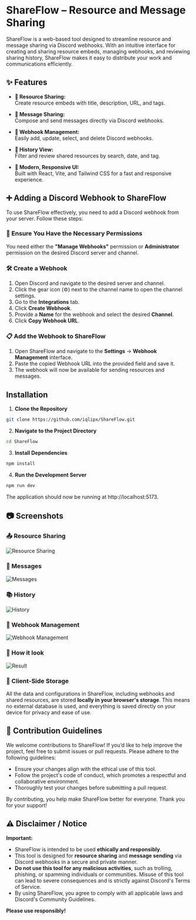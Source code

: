 # ShareFlow – Resource and Message Sharing


ShareFlow is a web-based tool designed to streamline resource and message sharing via Discord webhooks. With an intuitive interface for creating and sharing resource embeds, managing webhooks, and reviewing sharing history, ShareFlow makes it easy to distribute your work and communications efficiently.


## ✨ Features

- **📁 Resource Sharing:**  
  Create resource embeds with title, description, URL, and tags.  

- **💬 Message Sharing:**  
  Compose and send messages directly via Discord webhooks.  

- **🔗 Webhook Management:**  
  Easily add, update, select, and delete Discord webhooks.  

- **📜 History View:**  
  Filter and review shared resources by search, date, and tag.  

- **📱 Modern, Responsive UI:**  
  Built with React, Vite, and Tailwind CSS for a fast and responsive experience.


## ➕ Adding a Discord Webhook to ShareFlow

To use ShareFlow effectively, you need to add a Discord webhook from your server. Follow these steps:

### 🔑 Ensure You Have the Necessary Permissions
You need either the **"Manage Webhooks"** permission or **Administrator** permission on the desired Discord server and channel.

### 🛠️ Create a Webhook
1. Open Discord and navigate to the desired server and channel.
2. Click the gear icon (⚙️) next to the channel name to open the channel settings.
3. Go to the **Integrations** tab.
4. Click **Create Webhook**.
5. Provide a **Name** for the webhook and select the desired **Channel**.
6. Click **Copy Webhook URL**.

### 📋 Add the Webhook to ShareFlow
1. Open ShareFlow and navigate to the **Settings** → **Webhook Management** interface.
2. Paste the copied Webhook URL into the provided field and save it.
3. The webhook will now be available for sending resources and messages.



## Installation

1. **Clone the Repository**

```bash
git clone https://github.com/iqlipx/ShareFlow.git
```

2. **Navigate to the Project Directory**

```bash
cd ShareFlow
```

3. **Install Dependencies**

  ```bash
  npm install
  ```

4. **Run the Development Server**

```bash
npm run dev
```

The application should now be running at http://localhost:5173.


## 📷 Screenshots


### 📤 Resource Sharing
![Resource Sharing](/images/resources.png)

### 💬 Messages
![Messages](/images/message.png)

### 📚 History
![History](/images/history.png)

### 🔗 Webhook Management
![Webhook Management](/images/webhook.png)

### 👀 How it look
![Result](/images/result.png)


### 💾 Client-Side Storage
All the data and configurations in ShareFlow, including webhooks and shared resources, are stored **locally in your browser's storage**. This means no external database is used, and everything is saved directly on your device for privacy and ease of use.


## 🤝 Contribution Guidelines

We welcome contributions to ShareFlow! If you’d like to help improve the project, feel free to submit issues or pull requests. Please adhere to the following guidelines:

- Ensure your changes align with the ethical use of this tool.
- Follow the project's code of conduct, which promotes a respectful and collaborative environment.
- Thoroughly test your changes before submitting a pull request.
  
By contributing, you help make ShareFlow better for everyone. Thank you for your support!


## ⚠️ Disclaimer / Notice

**Important:**

- ShareFlow is intended to be used **ethically and responsibly**.
- This tool is designed for **resource sharing** and **message sending** via Discord webhooks in a secure and private manner.
- **Do not use this tool for any malicious activities**, such as trolling, phishing, or spamming individuals or communities. Misuse of this tool can lead to severe consequences and is strictly against Discord's Terms of Service.
- By using ShareFlow, you agree to comply with all applicable laws and Discord's Community Guidelines.

**Please use responsibly!**


